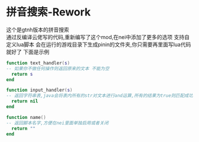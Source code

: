 # 拼音搜索-Rework
这个是gtnh版本的拼音搜索</br>
通过反编译云佬写的代码,重新编写了这个mod,在nei中添加了更多的选项
支持自定义lua脚本 会在运行的游戏目录下生成pinin的文件夹,你只需要再里面写lua代码就好了
下面是示例
```lua
function text_handler(s)
-- 如果你不做任何操作则返回原来的文本 不能为空
  return s
end

function input_handler(s)
-- 返回字符串表,java会将表内所有的str对文本进行and运算,所有的结果为true则匹配成功,如果你不想做任何操作则返回nil或者空的数组
  return nil
end

function name()
-- 返回脚本名字,方便在nei里面单独启用或者关闭
  return ""
end
```
